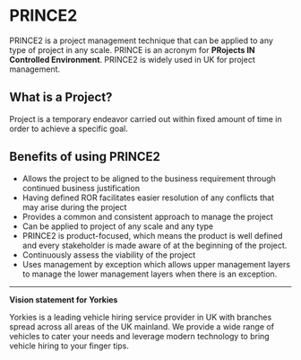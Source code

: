# PRINCE2

PRINCE2 is a project management technique that can be applied to any type of project in any scale. PRINCE is an acronym for **PRojects IN Controlled Environment**.
PRINCE2 is widely used in UK for project management.

## What is a Project?

Project is a temporary endeavor carried out within fixed amount of time in order to achieve a specific goal.

## Benefits of using PRINCE2

- Allows the project to be aligned to the business requirement through continued business justification
- Having defined ROR facilitates easier resolution of any conflicts that may arise during the project
- Provides a common and consistent approach to manage the project
- Can be applied to project of any scale and any type
- PRINCE2 is product-focused, which means the product is well defined and every stakeholder is made aware of at the beginning of the project.
- Continuously assess the viability of the project
- Uses management by exception which allows upper management layers to manage the lower management layers when there is an exception. 

---

**Vision statement for Yorkies**

Yorkies is a leading vehicle hiring service provider in UK with branches spread across all areas of the UK mainland. We provide a wide range of vehicles to cater your needs and leverage modern technology to bring vehicle hiring to your finger tips.


